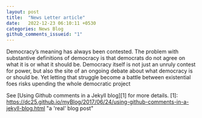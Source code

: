 ```yaml
---
layout: post
title:  "News Letter article"
date:   2022-12-23 06:10:11 +0530
categories: News Blog
github_comments_issueid: "1"
---
```


Democracy’s meaning has always been contested. 
The problem with substantive definitions of democracy is that democrats do not agree on what it is or what it should be. 
Democracy itself is not just an unruly contest for power, but also the site of an ongoing debate about what democracy is or should be.
 Yet letting that struggle become a battle between existential foes risks upending the whole democratic project



See [Using Github comments in a Jekyll blog][1] for more details.
[1]: https://dc25.github.io/myBlog/2017/06/24/using-github-comments-in-a-jekyll-blog.html "a 'real' blog post"


[jekyll-docs]: https://jekyllrb.com/docs/home
[jekyll-gh]:   https://github.com/jekyll/jekyll
[jekyll-talk]: https://talk.jekyllrb.com/